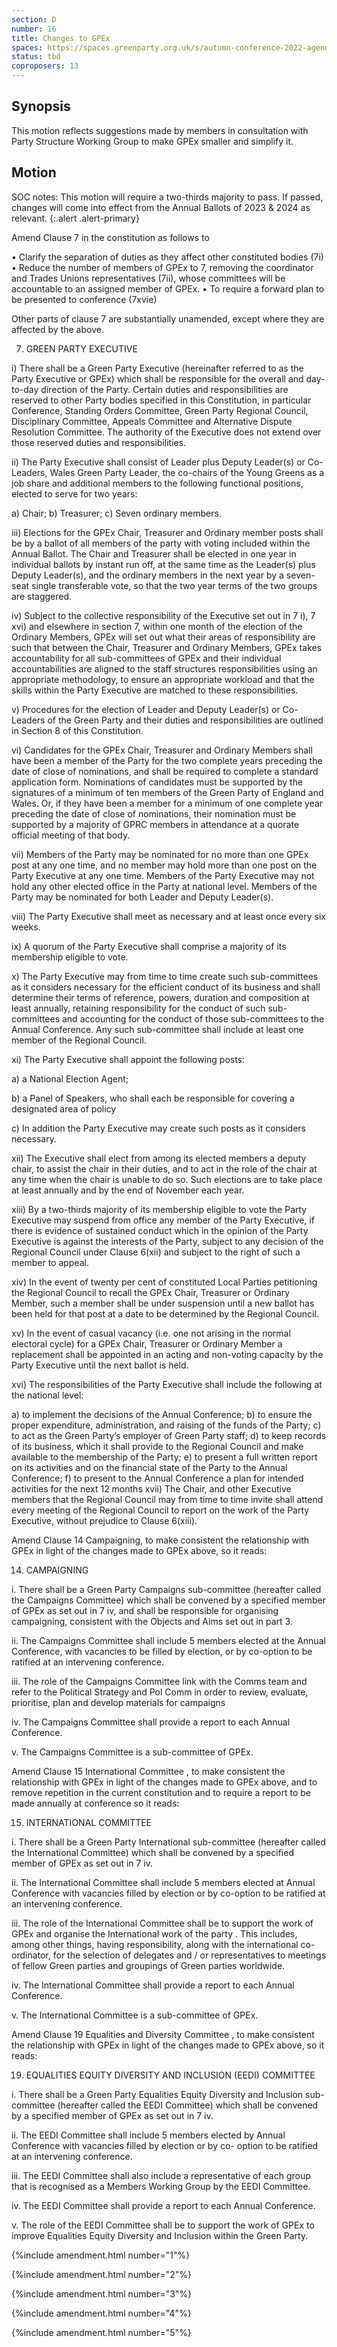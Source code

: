 ```yaml
---
section: D
number: 16
title: Changes to GPEx
spaces: https://spaces.greenparty.org.uk/s/autumn-conference-2022-agenda-forum/?contentId=101838
status: tbd
coproposers: 13
---
```

## Synopsis
This motion reflects suggestions made by members in consultation with Party Structure Working Group to make GPEx smaller and simplify it.

## Motion
SOC notes: This motion will require a two-thirds majority to pass. If passed, changes will come into effect from the Annual Ballots of 2023 & 2024 as relevant.
{:.alert .alert-primary}

Amend Clause 7 in the constitution as follows to

•	Clarify the separation of duties as they affect other constituted bodies (7i)
•	Reduce the number of members of GPEx to 7, removing the coordinator and Trades Unions representatives (7ii), whose committees will be accountable to an assigned member of GPEx.
•	To require a forward plan to be presented to conference (7xvie)

Other parts of clause 7 are substantially unamended, except where they are affected by the above.

7.	GREEN PARTY EXECUTIVE

i)	There shall be a Green Party Executive (hereinafter referred to as the Party Executive or GPEx) which shall be responsible for the overall and day-to-day direction of the Party. Certain duties and responsibilities are reserved to other Party bodies specified in this Constitution, in particular Conference, Standing Orders Committee, Green Party Regional Council, Disciplinary Committee, Appeals Committee and Alternative Dispute Resolution Committee. The authority of the Executive does not extend over those reserved duties and responsibilities.

ii)	The Party Executive shall consist of Leader plus Deputy Leader(s) or Co-Leaders, Wales Green Party Leader, the co-chairs of the Young Greens as a job share and additional members to the following functional positions, elected to serve for two years:

a)	Chair;
b)	Treasurer;
c)	Seven ordinary members.

iii)	Elections for the GPEx Chair, Treasurer and Ordinary member posts shall be by a ballot of all members of the party with voting included within the Annual Ballot.  The Chair and Treasurer shall be elected in one year in individual ballots by instant run off, at the same time as the Leader(s) plus Deputy Leader(s), and the ordinary members in the next year by a seven-seat single transferable vote, so that the two year terms of the two groups are staggered.

iv)	Subject to the collective responsibility of the Executive set out in 7 i), 7 xvi) and elsewhere in section 7, within one month of the election of the Ordinary Members, GPEx will set out what their areas of responsibility are such that between the Chair, Treasurer and Ordinary Members, GPEx takes accountability for all sub-committees of GPEx and their individual accountabilities are aligned to the staff structures responsibilities using an appropriate methodology, to ensure an appropriate workload and that the skills within the Party Executive are matched to these responsibilities.

v)	Procedures for the election of Leader and Deputy Leader(s) or Co-Leaders of the Green Party and their duties and responsibilities are outlined in Section 8 of this Constitution.

vi)	Candidates for the GPEx Chair, Treasurer and Ordinary Members shall have been a member of the Party for the two complete years preceding the date of close of nominations, and shall be required to complete a standard application form. Nominations of candidates must be supported by the signatures of a minimum of ten members of the Green Party of England and Wales. Or, if they have been a member for a minimum of one complete year preceding the date of close of nominations, their nomination must be supported by a majority of GPRC members in attendance at a quorate official meeting of that body.

vii)	Members of the Party may be nominated for no more than one GPEx post at any one time, and no member may hold more than one post on the Party Executive at any one time. Members of the Party Executive may not hold any other elected office in the Party at national level. Members of the Party may be nominated for both Leader and Deputy Leader(s).

viii)	The Party Executive shall meet as necessary and at least once every six weeks.

ix)	A quorum of the Party Executive shall comprise a majority of its membership eligible to vote.

x)	The Party Executive may from time to time create such sub-committees as it considers necessary for the efficient conduct of its business and shall determine their terms of reference, powers, duration and composition at least annually, retaining responsibility for the conduct of such sub-committees and accounting for the conduct of those sub-committees to the Annual Conference. Any such sub-committee shall include at least one member of the Regional Council.

xi)	The Party Executive shall appoint the following posts:

a)	a National Election Agent;

b)	a Panel of Speakers, who shall each be responsible for covering a designated area of policy

c)	In addition the Party Executive may create such posts as it considers necessary.

xii)	The Executive shall elect from among its elected members a deputy chair, to assist the chair in their duties, and to act in the role of the chair at any time when the chair is unable to do so. Such elections are to take place at least annually and by the end of November each year.

xiii)	By a two-thirds majority of its membership eligible to vote the Party Executive may suspend from office any member of the Party Executive, if there is evidence of sustained conduct which in the opinion of the Party Executive is against the interests of the Party, subject to any decision of the Regional Council under Clause 6(xii) and subject to the right of such a member to appeal.

xiv)	In the event of twenty per cent of constituted Local Parties petitioning the Regional Council to recall the GPEx Chair, Treasurer or Ordinary Member, such a member shall be under suspension until a new ballot has been held for that post at a date to be determined by the Regional Council.

xv)	In the event of casual vacancy (i.e. one not arising in the normal electoral cycle) for a GPEx Chair, Treasurer or Ordinary Member a replacement shall be appointed in an acting and non-voting capacity by the Party Executive until the next ballot is held.

xvi)	The responsibilities of the Party Executive shall include the following at the national level:

a)	to implement the decisions of the Annual Conference;
b)	to ensure the proper expenditure, administration, and raising of the funds of the Party;
c)	to act as the Green Party’s employer of Green Party staff;
d)	to keep records of its business, which it shall provide to the Regional Council and make available to the membership of the Party;
e)	to present a full written report on its activities and on the financial state of the Party to the Annual Conference;
f)	to present to the Annual Conference a plan for intended activities for the next 12 months
xvii)	The Chair, and other Executive members that the Regional Council may from time to time invite shall attend every meeting of the Regional Council to report on the work of the Party Executive, without prejudice to Clause 6(xiii).

Amend Clause 14 Campaigning, to make consistent the relationship with GPEx in light of the changes made to GPEx above, so it reads:

14.	CAMPAIGNING

i.	There shall be a Green Party Campaigns sub-committee (hereafter called the Campaigns Committee) which shall be convened by a specified member of GPEx as set out in 7 iv, and shall be responsible for organising campaigning, consistent with the Objects and Aims set out in part 3.

ii.	The Campaigns Committee shall include 5 members elected at the Annual Conference, with vacancies to be filled by election, or by co-option to be ratified at an intervening conference.

iii.	The role of the Campaigns Committee link with the Comms team and refer to the Political Strategy and Pol Comm in order to review, evaluate, prioritise, plan and develop materials for campaigns

iv.	The Campaigns Committee shall provide a report to each Annual Conference.

v.	The Campaigns Committee is a sub-committee of GPEx.

Amend Clause 15 International Committee , to make consistent the relationship with GPEx in light of the changes made to GPEx above, and to remove repetition in the current constitution and to require a report to be made annually at conference so it reads:

15.	INTERNATIONAL COMMITTEE

i.	There shall be a Green Party International sub-committee (hereafter called the International Committee) which shall be convened by a specified member of GPEx as set out in 7 iv.

ii.	The International Committee shall include 5 members elected at Annual Conference with vacancies filled by election or by co-option to be ratified at an intervening conference.

iii.	The role of the International Committee shall be to support the work of GPEx and organise the International work of the party . This includes, among other things, having responsibility, along with the international co-ordinator, for the selection of delegates and / or representatives to meetings of fellow Green parties and groupings of Green parties worldwide.

iv.	The International Committee shall provide a report to each Annual Conference.

v.	The International Committee is a sub-committee of GPEx.

Amend Clause 19 Equalities and Diversity Committee , to make consistent the relationship with GPEx in light of the changes made to GPEx above, so it reads:

19.	 EQUALITIES EQUITY DIVERSITY AND INCLUSION (EEDI) COMMITTEE

i.	There shall be a Green Party Equalities Equity Diversity and Inclusion sub-committee (hereafter called the EEDI Committee) which shall be convened by a specified member of GPEx as set out in 7 iv.

ii.	The EEDI Committee shall include 5 members elected by Annual Conference with vacancies filled by election or by co- option to be ratified at an intervening conference.

iii.	The EEDI Committee shall also include a representative of each group that is recognised as a Members Working Group by the EEDI Committee.

iv.	The EEDI Committee shall provide a report to each Annual Conference.

v.	The role of the EEDI Committee shall be to support the work of GPEx to improve Equalities Equity Diversity and Inclusion within the Green Party.

{%include amendment.html number="1"%}

{%include amendment.html number="2"%}

{%include amendment.html number="3"%}

{%include amendment.html number="4"%}

{%include amendment.html number="5"%}
